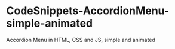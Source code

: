 # CodeSnippets-AccordionMenu-simple-animated

Accordion Menu in HTML, CSS and JS, simple and animated